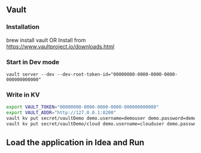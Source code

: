 ## Vault 
### Installation
brew install vault
OR 
Install from https://www.vaultproject.io/downloads.html

### Start in Dev mode
`vault server --dev --dev-root-token-id="00000000-0000-0000-0000-000000000000"`

### Write in KV
```bash
export VAULT_TOKEN="00000000-0000-0000-0000-000000000000"
export VAULT_ADDR="http://127.0.0.1:8200"
vault kv put secret/vaultDemo demo.username=demouser demo.password=demopassword
vault kv put secret/vaultDemo/cloud demo.username=clouduser demo.password=cloudpassword
```

## Load the application in Idea and Run



